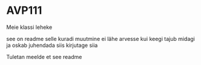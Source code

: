 AVP111
======

Meie klassi leheke

see on readme
selle kuradi muutmine ei lähe arvesse
kui keegi tajub midagi ja oskab juhendada siis kirjutage siia

Tuletan meelde et see readme
